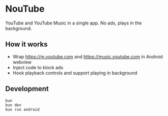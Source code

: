 # NouTube

YouTube and YouTube Music in a single app. No ads, plays in the background.

## How it works

- Wrap https://m.youtube.com and https://music.youtube.com in Android webview
- Inject code to block ads
- Hook playback controls and support playing in background

## Development

```
bun
bun dev
bun run android
```
